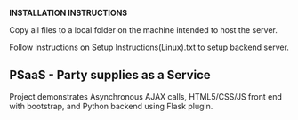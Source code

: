 **INSTALLATION INSTRUCTIONS**

Copy all files to a local folder on the machine intended to host the server.

Follow instructions on Setup Instructions(Linux).txt to setup backend server.

PSaaS - Party supplies as a Service
-----------------------------------

Project demonstrates Asynchronous AJAX calls, HTML5/CSS/JS front end with bootstrap,
and Python backend using Flask plugin.

